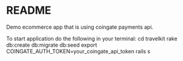 # README
Demo ecommerce app that is using coingate payments api.

To start application do the following in your terminal:
cd travelkit
rake db:create db:migrate db:seed
export COINGATE_AUTH_TOKEN=your_coingate_api_token
rails s